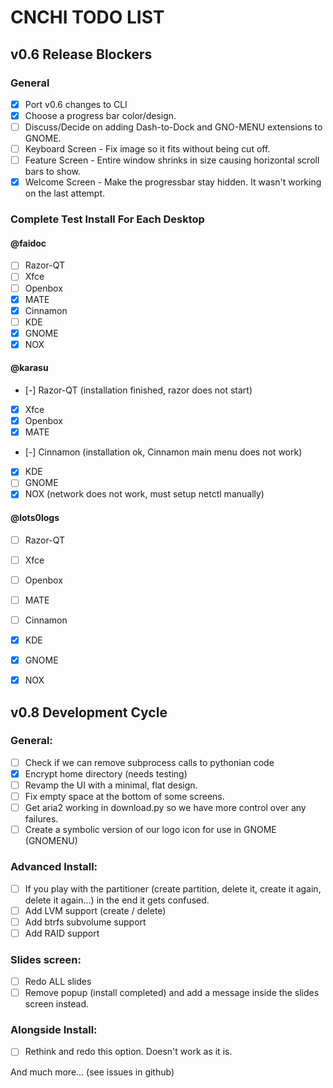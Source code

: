 # CNCHI TODO LIST

## v0.6 Release Blockers

### General
 - [x] Port v0.6 changes to CLI
 - [x] Choose a progress bar color/design.
 - [ ] Discuss/Decide on adding Dash-to-Dock and GNO-MENU extensions to GNOME.
 - [ ] Keyboard Screen - Fix image so it fits without being cut off.
 - [ ] Feature Screen - Entire window shrinks in size causing horizontal scroll bars to show.
 - [X] Welcome Screen - Make the progressbar stay hidden. It wasn't working on the last attempt.

### Complete Test Install For Each Desktop

#### @faidoc

- [ ] Razor-QT
- [ ] Xfce
- [ ] Openbox
- [x] MATE
- [x] Cinnamon
- [ ] KDE
- [x] GNOME
- [x] NOX

#### @karasu

- [-] Razor-QT (installation finished, razor does not start)
- [x] Xfce
- [x] Openbox
- [x] MATE
- [-] Cinnamon (installation ok, Cinnamon main menu does not work)
- [x] KDE
- [ ] GNOME
- [x] NOX (network does not work, must setup netctl manually)

#### @lots0logs

- [ ] Razor-QT
- [ ] Xfce
- [ ] Openbox
- [ ] MATE
- [ ] Cinnamon
- [X] KDE
- [X] GNOME
- [X] NOX


## v0.8 Development Cycle

### General:
 - [ ] Check if we can remove subprocess calls to pythonian code
 - [x] Encrypt home directory (needs testing)
 - [ ] Revamp the UI with a minimal, flat design.
 - [ ] Fix empty space at the bottom of some screens.
 - [ ] Get aria2 working in download.py so we have more control over any failures.
 - [ ] Create a symbolic version of our logo icon for use in GNOME (GNOMENU)

### Advanced Install:
 - [ ] If you play with the partitioner (create partition, delete it, create it
   again, delete it again...) in the end it gets confused.
 - [ ] Add LVM support (create / delete)
 - [ ] Add btrfs subvolume support
 - [ ] Add RAID support

### Slides screen:
 - [ ] Redo ALL slides
 - [ ] Remove popup (install completed) and add a message inside the slides screen instead.

### Alongside Install:
 - [ ] Rethink and redo this option. Doesn't work as it is.

 
And much more... (see issues in github)
